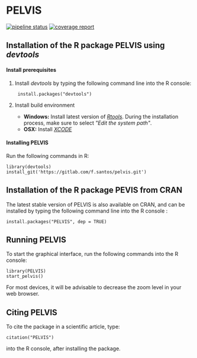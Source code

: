 PELVIS
======
[![pipeline status](https://gitlab.com/f.santos/pelvis/badges/master/pipeline.svg)](https://gitlab.com/f.santos/pelvis/commits/master)
[![coverage report](https://gitlab.com/f.santos/pelvis/badges/master/coverage.svg)](https://gitlab.com/f.santos/pelvis/commits/master)

## Installation of the R package PELVIS using *devtools*

#### Install prerequisites

1. Install *devtools* by typing the following command line into the R console:

		install.packages("devtools")

2. Install build environment
    * **Windows:** Install latest version of *[Rtools](https://cran.r-project.org/bin/windows/Rtools/)*. During the installation process, make sure to select *"Edit the system path"*.
    * **OSX:** Install *[XCODE](https://developer.apple.com/xcode/)*

#### Installing PELVIS

Run the following commands in R:
        
	library(devtools)
	install_git('https://gitlab.com/f.santos/pelvis.git')


## Installation of the R package PEVIS from CRAN

The latest stable version of PELVIS is also available on CRAN, and can be installed by typing the following command line into the R console :

	install.packages("PELVIS", dep = TRUE)
	
## Running PELVIS

To start the graphical interface, run the following commands into the R console:

	library(PELVIS)
	start_pelvis()
	
For most devices, it will be advisable to decrease the zoom level in your web browser.
	
## Citing PELVIS

To cite the package in a scientific article, type:

	citation("PELVIS")

into the R console, after installing the package.

